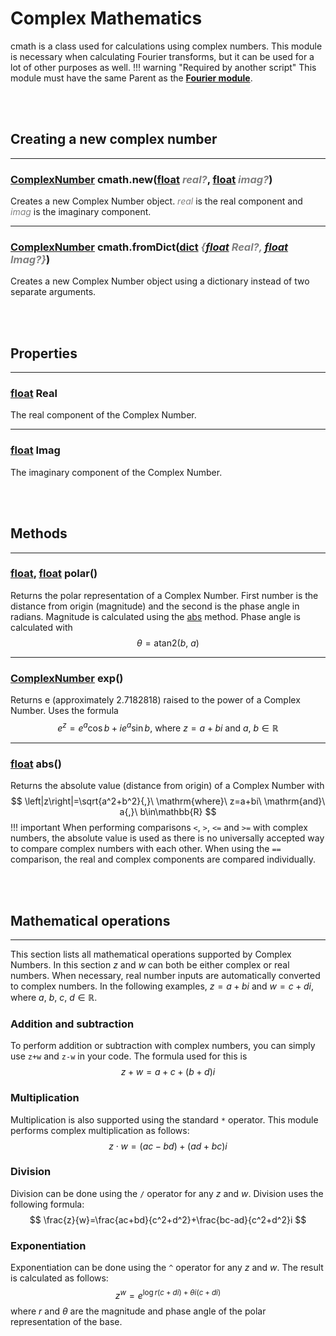 # Complex Mathematics

cmath is a class used for calculations using complex numbers. This module is necessary when calculating Fourier transforms, but it can be used for a lot of other purposes as well.
!!! warning "Required by another script"
    This module must have the same Parent as the **[Fourier module](fourier.md)**.

<br><br>

## Creating a new complex number
---
### [ComplexNumber]() cmath.new([float](https://developer.roblox.com/en-us/articles/Numbers) *<span style="color: grey">real?</span>*, [float](https://developer.roblox.com/en-us/articles/Numbers) *<span style="color: grey">imag?</span>*)

Creates a new Complex Number object. *<span style="color: grey">real</span>* is the real component and *<span style="color: grey">imag</span>* is the imaginary component.

---
### [ComplexNumber](cmath.md) cmath.fromDict([dict](https://developer.roblox.com/en-us/articles/Table#dictionaries) *<span style="color: grey">{[float](https://developer.roblox.com/en-us/articles/Numbers) Real?, [float](https://developer.roblox.com/en-us/articles/Numbers) Imag?}</span>*)

Creates a new Complex Number object using a dictionary instead of two separate arguments.

<br><br>

## Properties
---
### [float](https://developer.roblox.com/en-us/articles/Numbers) Real
The real component of the Complex Number.

---
### [float](https://developer.roblox.com/en-us/articles/Numbers) Imag
The imaginary component of the Complex Number.

<br><br>

## Methods
---
### [float](https://developer.roblox.com/en-us/articles/Numbers), [float](https://developer.roblox.com/en-us/articles/Numbers) polar()

Returns the polar representation of a Complex Number. First number is the distance from origin (magnitude) and the second is the phase angle in radians. Magnitude is calculated using the [abs](#floathttpsdeveloperrobloxcomen-usarticlesnumbers-abs) method. Phase angle is calculated with
$$
\theta=\mathrm{atan2}\left(b{,}\ a\right)
$$

---
### [ComplexNumber](cmath.md) exp()

Returns e (approximately 2.7182818) raised to the power of a Complex Number. Uses the formula
$$
e^z=e^a\cos b+ie^a\sin b{,}\ \mathrm{where}\ z=a+bi\ \mathrm{and}\ a{,}\ b\in\mathbb{R}
$$

---
### [float](https://developer.roblox.com/en-us/articles/Numbers) abs()

Returns the absolute value (distance from origin) of a Complex Number with
$$
\left|z\right|=\sqrt{a^2+b^2}{,}\ \mathrm{where}\ z=a+bi\ \mathrm{and}\ a{,}\ b\in\mathbb{R}
$$
!!! important
    When performing comparisons `<`, `>`, `<=` and `>=` with complex numbers, the absolute value is used as there is no universally accepted way to compare complex numbers with each other. When using the `==` comparison, the real and complex components are compared individually.

<br><br>

## Mathematical operations
---
This section lists all mathematical operations supported by Complex Numbers. In this section $z$ and $w$ can both be either complex or real numbers. When necessary, real number inputs are automatically converted to complex numbers. In the following examples, $z=a+bi$ and $w=c+di$, where $a{,}\ b{,}\ c{,}\ d\in \mathbb{R}$.

### Addition and subtraction
To perform addition or subtraction with complex numbers, you can simply use `z+w` and `z-w` in your code. The formula used for this is
$$
z+w=a+c+(b+d)i
$$

### Multiplication
Multiplication is also supported using the standard `*` operator. This module performs complex multiplication as follows:
$$
z\cdot w=\left(ac-bd\right)+\left(ad+bc\right)i
$$

### Division
Division can be done using the `/` operator for any $z$ and $w$. Division uses the following formula:
$$
\frac{z}{w}=\frac{ac+bd}{c^2+d^2}+\frac{bc-ad}{c^2+d^2}i
$$

### Exponentiation
Exponentiation can be done using the `^` operator for any $z$ and $w$. The result is calculated as follows:
$$
z^w=e^{\log r\left(c+di\right)+\theta i\left(c+di\right)}
$$
where $r$ and $\theta$ are the magnitude and phase angle of the polar representation of the base.

###